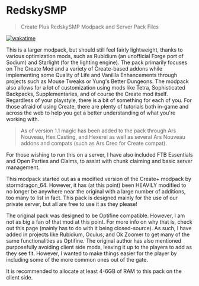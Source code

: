 # RedskySMP
> Create Plus RedskySMP Modpack and Server Pack Files

[![wakatime](https://wakatime.com/badge/user/18482c5d-8ba6-4eeb-83e4-ac05a26a0409/project/2c787687-a20a-4208-84aa-d1fd20540c1c.svg)](https://wakatime.com/badge/user/18482c5d-8ba6-4eeb-83e4-ac05a26a0409/project/2c787687-a20a-4208-84aa-d1fd20540c1c)

This is a larger modpack, but should still feel fairly lightweight, thanks to various optimization mods, such as Rubidium (an unofficial Forge port of Sodium) and Starlight (for the lighting engine).
The pack primarily focuses on The Create Mod and a variety of Create-based addons while implementing some Quality of Life and Vanillla Enhancements through projects such as Mouse Tweaks or Yung's Better Dungeons.
The modpack also allows for a lot of customization using mods like Tetra, Sophisticated Backpacks, Supplementaries, and of course the Create mod itself.
Regardless of your playstyle, there is a bit of something for each of you. For those afraid of using Create, there are plenty of tutorials both in-game and across the web to help you get a better understanding of what you're working with.

> As of version 1.1 magic has been added to the pack through Ars Nouveau, Hex Casting, and Hexerei as well as several Ars Nouveau addons and compats (such as Ars Creo for Create compat).

For those wishing to run this on a server, I have also included FTB Essentials and Open Parties and Claims, to assist with chunk claiming and basic server management.

This modpack started out as a modified version of the Create+ modpack by stormdragon_64.
However, it has (at this point) been HEAVILY modified to no longer be anywhere near the original with a large number of additions, too many to list in fact.
This pack is designed mainly for the use of our private server, but all are free to use it as they please!

The original pack was designed to be Optifine compatible. However, I am not as big a fan of that mod at this point.
For more info on why that is, check out this page (mainly has to do with it being closed-source). As such, I have added in projects like Rubidium, Oculus, and Ok Zoomer to get many of the same functionalities as Optifine.
The original author has also mentioned purposefully avoiding client side mods, leaving it up to the players to add as they see fit. However, I wanted to make things easier for the player by including some of the more common ones out of the gate.

It is recommended to allocate at least 4-6GB of RAM to this pack on the client side.
